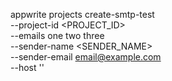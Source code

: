 appwrite projects create-smtp-test \
    --project-id <PROJECT_ID> \
    --emails one two three \
    --sender-name <SENDER_NAME> \
    --sender-email email@example.com \
    --host ''
